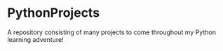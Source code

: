 # PythonProjects
 A repository consisting of many projects to come throughout my Python learning adventure!
